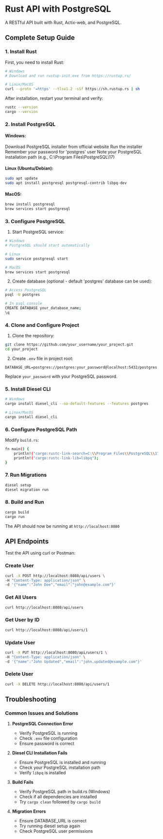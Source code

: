 
# Rust API with PostgreSQL

A RESTful API built with Rust, Actix-web, and PostgreSQL.
## Complete Setup Guide
### 1. Install Rust
First, you need to install Rust:
```bash
# Windows
# Download and run rustup-init.exe from https://rustup.rs/

# Linux/MacOS
curl --proto '=https' --tlsv1.2 -sSf https://sh.rustup.rs | sh
```
After installation, restart your terminal and verify:
```bash
rustc --version
cargo --version
```

### 2. Install PostgreSQL
#### Windows:
Download PostgreSQL installer from official website
Run the installer
Remember your password for 'postgres' user
Note your PostgreSQL installation path (e.g., C:\Program Files\PostgreSQL\17)

#### Linux (Ubuntu/Debian):
```bash
sudo apt update
sudo apt install postgresql postgresql-contrib libpq-dev
```

#### MacOS:
```bash
brew install postgresql
brew services start postgresql
```

### 3. Configure PostgreSQL

1. Start PostgreSQL service:
```bash
# Windows
# PostgreSQL should start automatically

# Linux
sudo service postgresql start

# MacOS
brew services start postgresql
```

2. Create database (optional - default 'postgres' database can be used):
```bash
# Access PostgreSQL
psql -U postgres

# In psql console
CREATE DATABASE your_database_name;
\q
```

### 4. Clone and Configure Project

1. Clone the repository:
```bash
git clone https://github.com/your_username/your_project.git
cd your_project
```

2. Create `.env` file in project root:
```env
DATABASE_URL=postgres://postgres:your_password@localhost:5432/postgres
```
Replace `your_password` with your PostgreSQL password.

### 5. Install Diesel CLI

```bash
# Windows
cargo install diesel_cli --no-default-features --features postgres

# Linux/MacOS
cargo install diesel_cli
```

### 6. Configure PostgreSQL Path

Modify `build.rs`:

```bash
fn main() {
    println!("cargo:rustc-link-search=C:\\Program Files\\PostgreSQL\\17\\lib");
    println!("cargo:rustc-link-lib=libpq");
}
```

### 7. Run Migrations

```bash
diesel setup
diesel migration run
```


### 8. Build and Run

```bash
cargo build
cargo run
```

The API should now be running at `http://localhost:8080`

## API Endpoints

Test the API using curl or Postman:

### Create User
```bash
curl -X POST http://localhost:8080/api/users \
-H "Content-Type: application/json" \
-d '{"name":"John Doe","email":"john@example.com"}'
```

### Get All Users
```bash
curl http://localhost:8080/api/users
```

### Get User by ID
```bash
curl http://localhost:8080/api/users/1
```

### Update User
```bash
curl -X PUT http://localhost:8080/api/users/1 \
-H "Content-Type: application/json" \
-d '{"name":"John Updated","email":"john.updated@example.com"}'
```

### Delete User
```bash
curl -X DELETE http://localhost:8080/api/users/1
```

## Troubleshooting

### Common Issues and Solutions

1. **PostgreSQL Connection Error**

   - Verify PostgreSQL is running
   - Check `.env` file configuration
   - Ensure password is correct

2. **Diesel CLI Installation Fails**
   - Ensure PostgreSQL is installed and running
   - Check your PostgreSQL installation path
   - Verify `libpq` is installed

3. **Build Fails**
   - Verify PostgreSQL path in build.rs (Windows)
   - Check if all dependencies are installed
   - Try `cargo clean` followed by `cargo build`

4. **Migration Errors**
   - Ensure DATABASE_URL is correct
   - Try running diesel setup again
   - Check PostgreSQL user permissions
